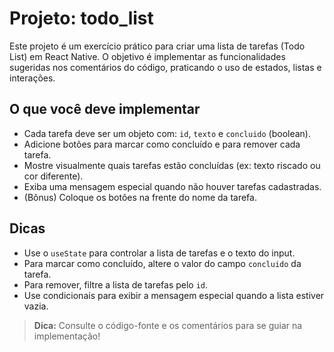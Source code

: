 # Projeto: todo_list

Este projeto é um exercício prático para criar uma lista de tarefas (Todo List) em React Native. O objetivo é implementar as funcionalidades sugeridas nos comentários do código, praticando o uso de estados, listas e interações.

## O que você deve implementar

- Cada tarefa deve ser um objeto com: `id`, `texto` e `concluido` (boolean).
- Adicione botões para marcar como concluído e para remover cada tarefa.
- Mostre visualmente quais tarefas estão concluídas (ex: texto riscado ou cor diferente).
- Exiba uma mensagem especial quando não houver tarefas cadastradas.
- (Bônus) Coloque os botões na frente do nome da tarefa.

## Dicas

- Use o `useState` para controlar a lista de tarefas e o texto do input.
- Para marcar como concluído, altere o valor do campo `concluido` da tarefa.
- Para remover, filtre a lista de tarefas pelo `id`.
- Use condicionais para exibir a mensagem especial quando a lista estiver vazia.

> **Dica:** Consulte o código-fonte e os comentários para se guiar na implementação!
